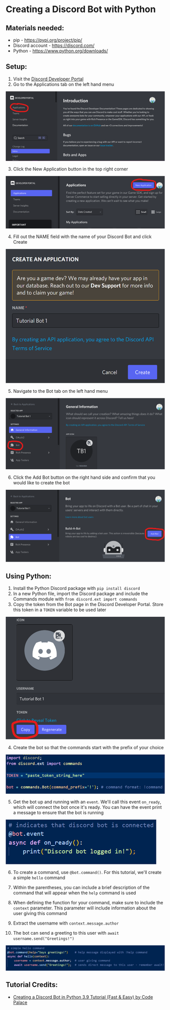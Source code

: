 # Creating a Discord Bot with Python

## Materials needed:
- pip - https://pypi.org/project/pip/
- Discord account - https://discord.com/
- Python - https://www.python.org/downloads/

## Setup:
 1. Visit the <a href="https://discord.com/developers/docs/intro">Discord Developer Portal</a>
2. Go to the Applications tab on the left hand menu
<img src="screenshots/applications_tab.png">

3. Click the New Application button in the top right corner
<img src="screenshots/new_application_button.png">

4. Fill out the NAME field with the name of your Discord Bot and click Create
<img src="screenshots/name_field.png">

5. Navigate to the Bot tab on the left hand menu
<img src="screenshots/bot_tab.png">

6. Click the Add Bot button on the right hand side and confirm that you would like to create the bot
<img src="screenshots/add_bot_button.png">

## Using Python:
1. Install the Python Discord package with `pip install discord`
2. In a new Python file, import the Discord package and include the Commands module with `from discord.ext import commands`
3. Copy the token from the Bot page in the Discord Developer Portal. Store this token in a `TOKEN` variable to be used later
<img src="screenshots/copy_token_button.png">

4. Create the bot so that the commands start with the prefix of your choice
<img src="screenshots/python_create_bot.png">

5. Get the bot up and running with an `event`. We'll call this event `on_ready`, which will connect the bot once it's ready. You can have the event print a message to ensure that the bot is running
<img src="screenshots/on_ready.png">

6. To create a command, use `@bot.command()`. For this tutorial, we'll create a simple `hello` command 

7. Within the parentheses, you can include a brief description of the command that will appear when the `help` command is used 
8. When defining the function for your command, make sure to include the `context` parameter. This parameter will include information about the user giving this command 
9. Extract the username with `context.message.author`
10. The bot can send a greeting to this user with `await username.send("Greetings!")`
<img src="screenshots/hello_command.png">

## Tutorial Credits:
- <a href="https://www.youtube.com/watch?v=fU-kWx-OYvE">Creating a Discord Bot in Python 3.9 Tutorial (Fast & Easy) by Code Palace</a>

